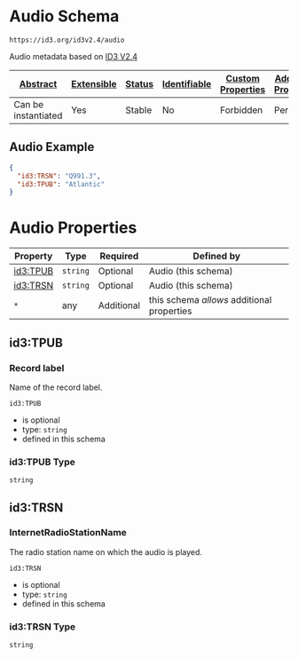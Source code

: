 
# Audio Schema

```
https://id3.org/id3v2.4/audio
```

Audio metadata based on [ID3 V2.4](https://id3.org/id3v2.4.0-frames)

| [Abstract](../../../../abstract.md) | [Extensible](../../../../extensions.md) | [Status](../../../../status.md) | [Identifiable](../../../../id.md) | [Custom Properties](../../../../extensions.md) | [Additional Properties](../../../../extensions.md) | Defined In |
|-------------------------------------|-----------------------------------------|---------------------------------|-----------------------------------|------------------------------------------------|----------------------------------------------------|------------|
| Can be instantiated | Yes | Stable | No | Forbidden | Permitted | [datatypes/external/id3/audio.schema.json](datatypes/external/id3/audio.schema.json) |

## Audio Example
```json
{
  "id3:TRSN": "Q991.3",
  "id3:TPUB": "Atlantic"
}
```

# Audio Properties

| Property | Type | Required | Defined by |
|----------|------|----------|------------|
| [id3:TPUB](#id3tpub) | `string` | Optional | Audio (this schema) |
| [id3:TRSN](#id3trsn) | `string` | Optional | Audio (this schema) |
| `*` | any | Additional | this schema *allows* additional properties |

## id3:TPUB
### Record label

Name of the record label.

`id3:TPUB`
* is optional
* type: `string`
* defined in this schema

### id3:TPUB Type


`string`






## id3:TRSN
### InternetRadioStationName

The radio station name on which the audio is played.

`id3:TRSN`
* is optional
* type: `string`
* defined in this schema

### id3:TRSN Type


`string`






